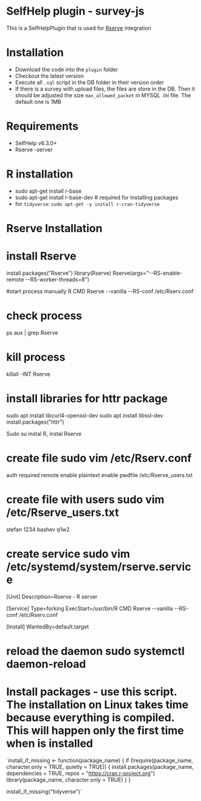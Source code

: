 # SelfHelp plugin - survey-js

This is a SelfHelpPlugin that is used for [Rserve](https://www.rforge.net/Rserve/) integration


# Installation

 - Download the code into the `plugin` folder
 - Checkout the latest version 
 - Execute all `.sql` script in the DB folder in their version order
 - If there is a survey with upload files, the files are store in the DB. Then it should be adjusted the size `max_allowed_packet` in MYSQL .ini file. The default one is 1MB

# Requirements

 - SelfHelp v6.3.0+
 - Rserve -server

# R installation
 - sudo apt-get install r-base
 - sudo apt-get install r-base-dev # required for installing packages
 - for `tidyverse`: `sudo apt-get -y install r-cran-tidyverse`

# Rserve Installation
# install Rserve
install.packages("Rserve")
library(Rserve)
Rserve(args="--RS-enable-remote --RS-worker-threads=8")

#start process manually
R CMD Rserve --vanilla --RS-conf /etc/Rserv.conf

# check process
ps aux | grep Rserve

# kill process
killall -INT Rserve

# install libraries for httr package
sudo apt install libcurl4-openssl-dev
sudo apt install libssl-dev
install.packages("httr")

Sudo su
instal R, instal Rserve

# create file  sudo vim /etc/Rserv.conf
auth required
remote enable
plaintext enable
pwdfile /etc/Rserve_users.txt

# create file with users sudo vim /etc/Rserve_users.txt
stefan 1234
bashev q1w2

# create service sudo vim /etc/systemd/system/rserve.service
[Unit]
Description=Rserve - R server

[Service]
Type=forking
ExecStart=/usr/bin/R CMD Rserve --vanilla --RS-conf /etc/Rserv.conf

[Install]
WantedBy=default.target

# reload the daemon sudo systemctl daemon-reload

# Install packages - use this script. The installation on Linux takes time because everything is compiled. This will happen only the first time when is installed
`install_if_missing <- function(package_name) {
  if (!require(package_name, character.only = TRUE, quietly = TRUE)) {
    install.packages(package_name, dependencies = TRUE, repos = "https://cran.r-project.org")
    library(package_name, character.only = TRUE)
  }
}

install_if_missing("tidyverse")`





